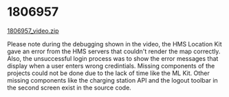 # 1806957
[1806957_video.zip](https://github.com/Wrath91620/1806957/files/10420068/1806957_video.zip)


Please note during the debugging shown in the video, the HMS Location Kit gave an error from the HMS servers that couldn't render the map correctly. 
Also, the unsuccessful login process was to show the error messages that display when a user enters wrong credintials. 
Missing components of the projects could not be done due to the lack of time like the ML Kit. Other missing components like the charging station API and the logout toolbar in the second screen exist in the source code.  
